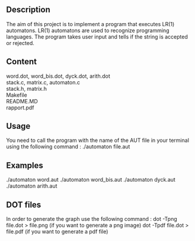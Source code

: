 ## Description

The aim of this project is to implement a program that executes LR(1) automatons.
LR(1) automatons are used to recognize programming languages.
The program takes user input and tells if the string is accepted or rejected.


## Content

word.dot, word_bis.dot, dyck.dot, arith.dot <br />
stack.c, matrix.c, automaton.c <br />
stack.h, matrix.h <br />
Makefile <br />
README.MD <br />
rapport.pdf


## Usage

You need to call the program with the name of the AUT file in your terminal using the following command : ./automaton file.aut


## Examples

./automaton word.aut
./automaton word_bis.aut
./automaton dyck.aut
./automaton arith.aut


## DOT files

In order to generate the graph use the following command :
dot -Tpng file.dot > file.png (if you want to generate a png image)
dot -Tpdf file.dot > file.pdf (if you want to generate a pdf file)

